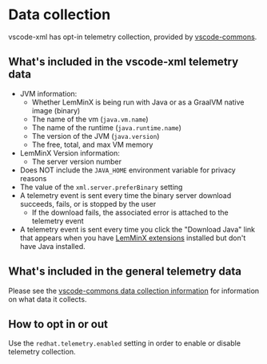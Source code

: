 # Data collection

vscode-xml has opt-in telemetry collection, provided by [vscode-commons](https://github.com/redhat-developer/vscode-commons).

## What's included in the vscode-xml telemetry data

 * JVM information:
    * Whether LemMinX is being run with Java or as a GraalVM native image (binary)
    * The name of the vm (`java.vm.name`)
    * The name of the runtime (`java.runtime.name`)
    * The version of the JVM (`java.version`)
    * The free, total, and max VM memory
 * LemMinX Version information:
    * The server version number
 * Does NOT include the `JAVA_HOME` environment variable for privacy reasons
 * The value of the `xml.server.preferBinary` setting
 * A telemetry event is sent every time the binary server download succeeds, fails, or is stopped by the user
    * If the download fails, the associated error is attached to the telemetry event
 * A telemetry event is sent every time you click the "Download Java" link that appears when you have [LemMinX extensions](./docs/Extensions.md) installed but don't have Java installed.

## What's included in the general telemetry data

Please see the
[vscode-commons data collection information](https://github.com/redhat-developer/vscode-commons/blob/master/USAGE_DATA.md#other-extensions)
for information on what data it collects.

## How to opt in or out

Use the `redhat.telemetry.enabled` setting in order to enable or disable telemetry collection.